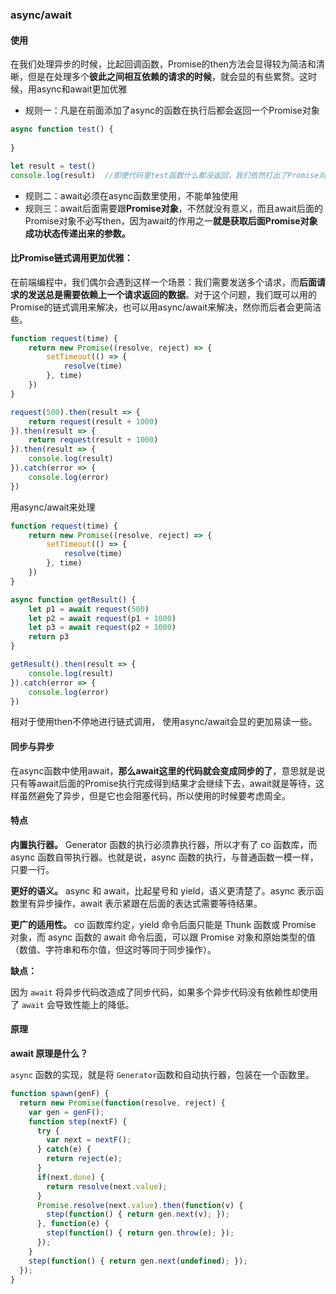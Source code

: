 ### async/await

#### 使用

在我们处理异步的时候，比起回调函数，Promise的then方法会显得较为简洁和清晰，但是在处理多个**彼此之间相互依赖的请求的时候**，就会显的有些累赘。这时候，用async和await更加优雅

- 规则一：凡是在前面添加了async的函数在执行后都会返回一个Promise对象

```js
async function test() {
    
}

let result = test()
console.log(result)  //即便代码里test函数什么都没返回，我们依然打出了Promise对象
```

- 规则二：await必须在async函数里使用，不能单独使用
- 规则三：await后面需要跟**Promise对象**，不然就没有意义，而且await后面的Promise对象不必写then，因为await的作用之一**就是获取后面Promise对象成功状态传递出来的参数。**



#### 比Promise链式调用更加优雅：

在前端编程中，我们偶尔会遇到这样一个场景：我们需要发送多个请求，而**后面请求的发送总是需要依赖上一个请求返回的数据**。对于这个问题，我们既可以用的Promise的链式调用来解决，也可以用async/await来解决，然你而后者会更简洁些。

```js
function request(time) {
    return new Promise((resolve, reject) => {
        setTimeout(() => {
            resolve(time)
        }, time)
    })
}

request(500).then(result => {
    return request(result + 1000)
}).then(result => {
    return request(result + 1000)
}).then(result => {
    console.log(result)
}).catch(error => {
    console.log(error)
}) 

```

用async/await来处理

```js
function request(time) {
    return new Promise((resolve, reject) => {
        setTimeout(() => {
            resolve(time)
        }, time)
    })
}

async function getResult() {
    let p1 = await request(500)
    let p2 = await request(p1 + 1000)
    let p3 = await request(p2 + 1000)
    return p3
}

getResult().then(result => {
    console.log(result)
}).catch(error => {
    console.log(error)
})

```

相对于使用then不停地进行链式调用， 使用async/await会显的更加易读一些。

#### 同步与异步

在async函数中使用await，**那么await这里的代码就会变成同步的了**，意思就是说只有等await后面的Promise执行完成得到结果才会继续下去，await就是等待，这样虽然避免了异步，但是它也会阻塞代码，所以使用的时候要考虑周全。

#### 特点

**内置执行器。** Generator 函数的执行必须靠执行器，所以才有了 co 函数库，而 async 函数自带执行器。也就是说，async 函数的执行，与普通函数一模一样，只要一行。

**更好的语义。** async 和 await，比起星号和 yield，语义更清楚了。async 表示函数里有异步操作，await 表示紧跟在后面的表达式需要等待结果。

**更广的适用性。** co 函数库约定，yield 命令后面只能是 Thunk 函数或 Promise 对象，而 async 函数的 await 命令后面，可以跟 Promise 对象和原始类型的值（数值、字符串和布尔值，但这时等同于同步操作）。

**缺点：**

因为 `await` 将异步代码改造成了同步代码，如果多个异步代码没有依赖性却使用了 `await` 会导致性能上的降低。



#### 原理

**await 原理是什么？**

`async` 函数的实现，就是将 `Generator`函数和自动执行器，包装在一个函数里。

```js
function spawn(genF) {
  return new Promise(function(resolve, reject) {
    var gen = genF();
    function step(nextF) {
      try {
        var next = nextF();
      } catch(e) {
        return reject(e); 
      }
      if(next.done) {
        return resolve(next.value);
      } 
      Promise.resolve(next.value).then(function(v) {
        step(function() { return gen.next(v); });      
      }, function(e) {
        step(function() { return gen.throw(e); });
      });
    }
    step(function() { return gen.next(undefined); });
  });
}
```

